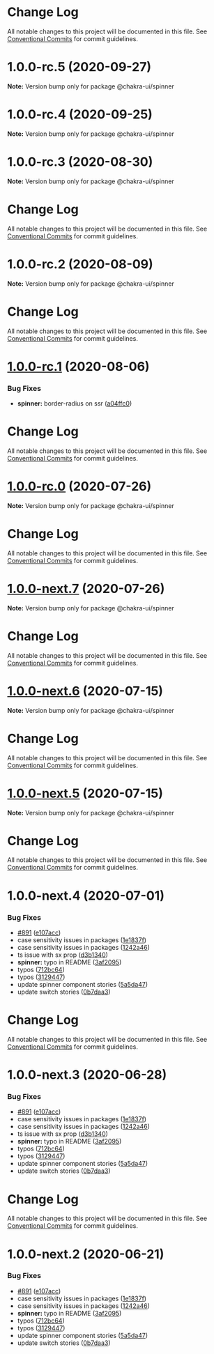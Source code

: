 # Change Log

All notable changes to this project will be documented in this file.
See [Conventional Commits](https://conventionalcommits.org) for commit guidelines.

# 1.0.0-rc.5 (2020-09-27)

**Note:** Version bump only for package @chakra-ui/spinner





# 1.0.0-rc.4 (2020-09-25)

**Note:** Version bump only for package @chakra-ui/spinner





# 1.0.0-rc.3 (2020-08-30)

**Note:** Version bump only for package @chakra-ui/spinner





# Change Log

All notable changes to this project will be documented in this file. See
[Conventional Commits](https://conventionalcommits.org) for commit guidelines.

# 1.0.0-rc.2 (2020-08-09)

**Note:** Version bump only for package @chakra-ui/spinner

# Change Log

All notable changes to this project will be documented in this file. See
[Conventional Commits](https://conventionalcommits.org) for commit guidelines.

# [1.0.0-rc.1](https://github.com/chakra-ui/chakra-ui/compare/@chakra-ui/spinner@1.0.0-rc.0...@chakra-ui/spinner@1.0.0-rc.1) (2020-08-06)

### Bug Fixes

- **spinner:** border-radius on ssr
  ([a04ffc0](https://github.com/chakra-ui/chakra-ui/commit/a04ffc096457acbfdc174fc0973580c8ed97d03c))

# Change Log

All notable changes to this project will be documented in this file. See
[Conventional Commits](https://conventionalcommits.org) for commit guidelines.

# [1.0.0-rc.0](https://github.com/chakra-ui/chakra-ui/compare/@chakra-ui/spinner@1.0.0-next.7...@chakra-ui/spinner@1.0.0-rc.0) (2020-07-26)

**Note:** Version bump only for package @chakra-ui/spinner

# Change Log

All notable changes to this project will be documented in this file. See
[Conventional Commits](https://conventionalcommits.org) for commit guidelines.

# [1.0.0-next.7](https://github.com/chakra-ui/chakra-ui/compare/@chakra-ui/spinner@1.0.0-next.6...@chakra-ui/spinner@1.0.0-next.7) (2020-07-26)

**Note:** Version bump only for package @chakra-ui/spinner

# Change Log

All notable changes to this project will be documented in this file. See
[Conventional Commits](https://conventionalcommits.org) for commit guidelines.

# [1.0.0-next.6](https://github.com/chakra-ui/chakra-ui/compare/@chakra-ui/spinner@1.0.0-next.5...@chakra-ui/spinner@1.0.0-next.6) (2020-07-15)

**Note:** Version bump only for package @chakra-ui/spinner

# Change Log

All notable changes to this project will be documented in this file. See
[Conventional Commits](https://conventionalcommits.org) for commit guidelines.

# [1.0.0-next.5](https://github.com/chakra-ui/chakra-ui/compare/@chakra-ui/spinner@1.0.0-next.4...@chakra-ui/spinner@1.0.0-next.5) (2020-07-15)

**Note:** Version bump only for package @chakra-ui/spinner

# Change Log

All notable changes to this project will be documented in this file. See
[Conventional Commits](https://conventionalcommits.org) for commit guidelines.

# 1.0.0-next.4 (2020-07-01)

### Bug Fixes

- [#891](https://github.com/chakra-ui/chakra-ui/issues/891)
  ([e107acc](https://github.com/chakra-ui/chakra-ui/commit/e107acc8487898a965b0d695c1da71f46fc56d5e))
- case sensitivity issues in packages
  ([1e1837f](https://github.com/chakra-ui/chakra-ui/commit/1e1837f76e869c2df11f6a6e80ce4ab511beaf95))
- case sensitivity issues in packages
  ([1242a46](https://github.com/chakra-ui/chakra-ui/commit/1242a4666fe0e9554b6691edcf42d366f7cff67a))
- ts issue with sx prop
  ([d3b1340](https://github.com/chakra-ui/chakra-ui/commit/d3b1340cb255937927b4d4c56ce218141570b951))
- **spinner:** typo in README
  ([3af2095](https://github.com/chakra-ui/chakra-ui/commit/3af20958d9c21315bc7014b005ebb4cc9c7b76fc))
- typos
  ([712bc64](https://github.com/chakra-ui/chakra-ui/commit/712bc6466569874c78857d71babb8541397e9526))
- typos
  ([3129447](https://github.com/chakra-ui/chakra-ui/commit/31294476e9f80c64b70930b3a91becfd85b9d361))
- update spinner component stories
  ([5a5da47](https://github.com/chakra-ui/chakra-ui/commit/5a5da4787401b65673800f0ce126364822c17321))
- update switch stories
  ([0b7daa3](https://github.com/chakra-ui/chakra-ui/commit/0b7daa3512d4a274bc717fa30e818d5f733d768e))

# Change Log

All notable changes to this project will be documented in this file. See
[Conventional Commits](https://conventionalcommits.org) for commit guidelines.

# 1.0.0-next.3 (2020-06-28)

### Bug Fixes

- [#891](https://github.com/chakra-ui/chakra-ui/issues/891)
  ([e107acc](https://github.com/chakra-ui/chakra-ui/commit/e107acc8487898a965b0d695c1da71f46fc56d5e))
- case sensitivity issues in packages
  ([1e1837f](https://github.com/chakra-ui/chakra-ui/commit/1e1837f76e869c2df11f6a6e80ce4ab511beaf95))
- case sensitivity issues in packages
  ([1242a46](https://github.com/chakra-ui/chakra-ui/commit/1242a4666fe0e9554b6691edcf42d366f7cff67a))
- ts issue with sx prop
  ([d3b1340](https://github.com/chakra-ui/chakra-ui/commit/d3b1340cb255937927b4d4c56ce218141570b951))
- **spinner:** typo in README
  ([3af2095](https://github.com/chakra-ui/chakra-ui/commit/3af20958d9c21315bc7014b005ebb4cc9c7b76fc))
- typos
  ([712bc64](https://github.com/chakra-ui/chakra-ui/commit/712bc6466569874c78857d71babb8541397e9526))
- typos
  ([3129447](https://github.com/chakra-ui/chakra-ui/commit/31294476e9f80c64b70930b3a91becfd85b9d361))
- update spinner component stories
  ([5a5da47](https://github.com/chakra-ui/chakra-ui/commit/5a5da4787401b65673800f0ce126364822c17321))
- update switch stories
  ([0b7daa3](https://github.com/chakra-ui/chakra-ui/commit/0b7daa3512d4a274bc717fa30e818d5f733d768e))

# Change Log

All notable changes to this project will be documented in this file. See
[Conventional Commits](https://conventionalcommits.org) for commit guidelines.

# 1.0.0-next.2 (2020-06-21)

### Bug Fixes

- [#891](https://github.com/chakra-ui/chakra-ui/issues/891)
  ([e107acc](https://github.com/chakra-ui/chakra-ui/commit/e107acc8487898a965b0d695c1da71f46fc56d5e))
- case sensitivity issues in packages
  ([1e1837f](https://github.com/chakra-ui/chakra-ui/commit/1e1837f76e869c2df11f6a6e80ce4ab511beaf95))
- case sensitivity issues in packages
  ([1242a46](https://github.com/chakra-ui/chakra-ui/commit/1242a4666fe0e9554b6691edcf42d366f7cff67a))
- **spinner:** typo in README
  ([3af2095](https://github.com/chakra-ui/chakra-ui/commit/3af20958d9c21315bc7014b005ebb4cc9c7b76fc))
- typos
  ([712bc64](https://github.com/chakra-ui/chakra-ui/commit/712bc6466569874c78857d71babb8541397e9526))
- typos
  ([3129447](https://github.com/chakra-ui/chakra-ui/commit/31294476e9f80c64b70930b3a91becfd85b9d361))
- update spinner component stories
  ([5a5da47](https://github.com/chakra-ui/chakra-ui/commit/5a5da4787401b65673800f0ce126364822c17321))
- update switch stories
  ([0b7daa3](https://github.com/chakra-ui/chakra-ui/commit/0b7daa3512d4a274bc717fa30e818d5f733d768e))
